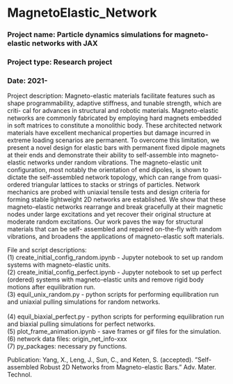# MagnetoElastic_Network

### Project name: Particle dynamics simulations for magneto-elastic networks with JAX

### Project type: Research project

### Date: 2021-

Project description: Magneto-elastic materials facilitate features such as shape programmability, adaptive stiffness, and tunable strength, which are criti- cal for advances in structural and robotic materials. Magneto-elastic networks are commonly fabricated by employing hard magnets embedded in soft matrices to constitute a monolithic body. These architected network materials have excellent mechanical properties but damage incurred in extreme loading scenarios are permanent. To overcome this limitation, we present a novel design for elastic bars with permanent fixed dipole magnets at their ends and demonstrate their ability to self-assemble into magneto-elastic networks under random vibrations. The magneto-elastic unit configuration, most notably the orientation of end dipoles, is shown to dictate the self-assembled network topology, which can range from quasi-ordered triangular lattices to stacks or strings of particles. Network mechanics are probed with uniaxial tensile tests and design criteria for forming stable lightweight 2D networks are established. We show that these magneto-elastic networks rearrange and break gracefully at their magnetic nodes under large excitations and yet recover their original structure at moderate random excitations. Our work paves the way for structural materials that can be self- assembled and repaired on-the-fly with random vibrations, and broadens the applications of magneto-elastic soft materials.

File and script descriptions: 
<br>(1) create_initial_config_random.ipynb - Jupyter notebook to set up random systems with magneto-elastic units.
<br>(2) create_initial_config_perfect.ipynb - Jupyter notebook to set up perfect (ordered) systems with magneto-elastic units and remove rigid body motions after equilibration run. 
<br>(3) equil_unix_random.py - python scripts for performing equilibration run and uniaxial pulling simulations for random networks.  
<br>(4) equil_biaxial_perfect.py - python scripts for performing equilibration run and biaxial pulling simulations for perfect networks. 
<br>(5) plot_frame_animation.ipynb - save frames or gif files for the simulation.
<br>(6) network data files: origin_net_info-xxx
<br>(7) py_packages: necessary py functions. 

Publication: Yang, X., Leng, J., Sun, C., and Keten, S. (accepted). ”Self-assembled Robust 2D Networks from Magneto-elastic Bars.” Adv. Mater. Technol.
